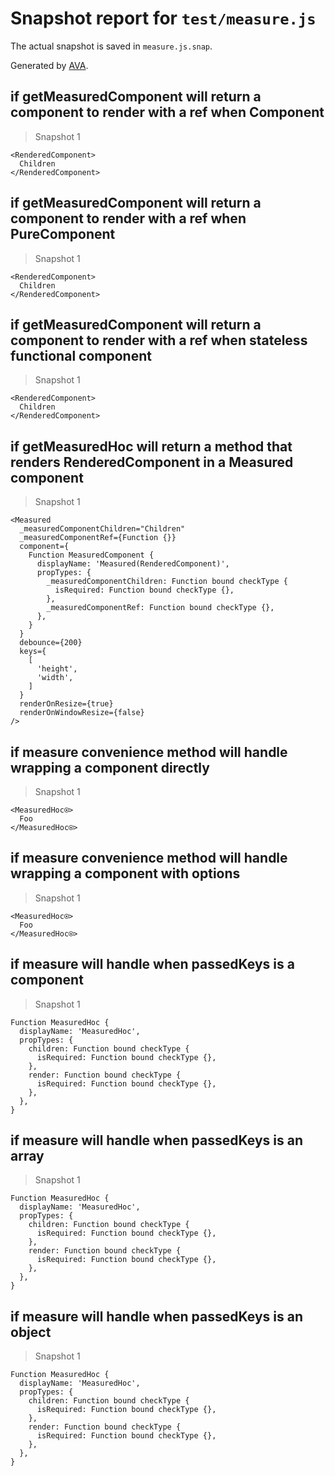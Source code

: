 # Snapshot report for `test/measure.js`

The actual snapshot is saved in `measure.js.snap`.

Generated by [AVA](https://ava.li).

## if getMeasuredComponent will return a component to render with a ref when Component

> Snapshot 1

    <RenderedComponent>
      Children
    </RenderedComponent>

## if getMeasuredComponent will return a component to render with a ref when PureComponent

> Snapshot 1

    <RenderedComponent>
      Children
    </RenderedComponent>

## if getMeasuredComponent will return a component to render with a ref when stateless functional component

> Snapshot 1

    <RenderedComponent>
      Children
    </RenderedComponent>

## if getMeasuredHoc will return a method that renders RenderedComponent in a Measured component

> Snapshot 1

    <Measured
      _measuredComponentChildren="Children"
      _measuredComponentRef={Function {}}
      component={
        Function MeasuredComponent {
          displayName: 'Measured(RenderedComponent)',
          propTypes: {
            _measuredComponentChildren: Function bound checkType {
              isRequired: Function bound checkType {},
            },
            _measuredComponentRef: Function bound checkType {},
          },
        }
      }
      debounce={200}
      keys={
        [
          'height',
          'width',
        ]
      }
      renderOnResize={true}
      renderOnWindowResize={false}
    />

## if measure convenience method will handle wrapping a component directly

> Snapshot 1

    <MeasuredHoc⍟>
      Foo
    </MeasuredHoc⍟>

## if measure convenience method will handle wrapping a component with options

> Snapshot 1

    <MeasuredHoc⍟>
      Foo
    </MeasuredHoc⍟>

## if measure will handle when passedKeys is a component

> Snapshot 1

    Function MeasuredHoc {
      displayName: 'MeasuredHoc',
      propTypes: {
        children: Function bound checkType {
          isRequired: Function bound checkType {},
        },
        render: Function bound checkType {
          isRequired: Function bound checkType {},
        },
      },
    }

## if measure will handle when passedKeys is an array

> Snapshot 1

    Function MeasuredHoc {
      displayName: 'MeasuredHoc',
      propTypes: {
        children: Function bound checkType {
          isRequired: Function bound checkType {},
        },
        render: Function bound checkType {
          isRequired: Function bound checkType {},
        },
      },
    }

## if measure will handle when passedKeys is an object

> Snapshot 1

    Function MeasuredHoc {
      displayName: 'MeasuredHoc',
      propTypes: {
        children: Function bound checkType {
          isRequired: Function bound checkType {},
        },
        render: Function bound checkType {
          isRequired: Function bound checkType {},
        },
      },
    }
